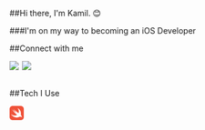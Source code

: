 ##Hi there, I'm Kamil. :blush:

###I'm on my way to becoming an iOS Developer

##Connect with me

[<img width="22" src="https://unpkg.com/simple-icons@v7/icons/linkedin.svg" align="left" />][linkedin]

[<img width="22" src="https://unpkg.com/simple-icons@v7/icons/instagram.svg" align="left" />][instagram]

<br />
<br />

##Tech I Use

<img src= "https://raw.githubusercontent.com/github/explore/80688e429a7d4ef2fca1e82350fe8e3517d3494d/topics/swift/swift.png" width="25" height="25">

[linkedin]: https://www.linkedin.com/in/kamil-çal-8a03a2121/
[instagram]: https://www.instagram.com/kamilcal/


